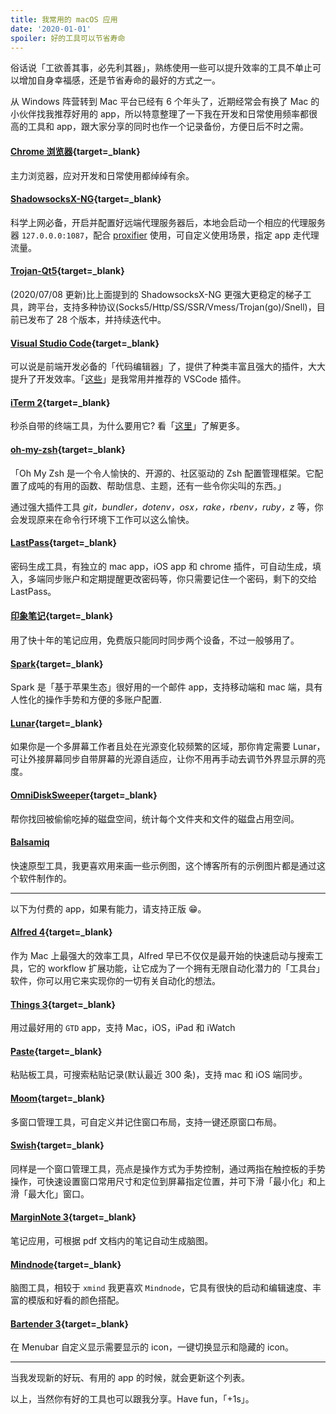 ```yaml
---
title: 我常用的 macOS 应用
date: '2020-01-01'
spoiler: 好的工具可以节省寿命
---
```


俗话说「工欲善其事，必先利其器」，熟练使用一些可以提升效率的工具不单止可以增加自身幸福感，还是节省寿命的最好的方式之一。

从 Windows 阵营转到 Mac 平台已经有 6 个年头了，近期经常会有换了 Mac 的小伙伴找我推荐好用的 app，所以特意整理了一下我在开发和日常使用频率都很高的工具和 app，跟大家分享的同时也作一个记录备份，方便日后不时之需。

#### [Chrome 浏览器](https://www.google.com/intl/zh-CN/chrome/){target=\_blank}

主力浏览器，应对开发和日常使用都绰绰有余。

#### [ShadowsocksX-NG](https://github.com/shadowsocks/ShadowsocksX-NG){target=\_blank}

科学上网必备，开启并配置好远端代理服务器后，本地会启动一个相应的代理服务器 `127.0.0.0:1087`，配合 [proxifier](https://www.proxifier.com/) 使用，可自定义使用场景，指定 app 走代理流量。

#### [Trojan-Qt5](https://github.com/Trojan-Qt5/Trojan-Qt5){target=\_blank}

(2020/07/08 更新)比上面提到的 ShadowsocksX-NG 更强大更稳定的梯子工具，跨平台，支持多种协议(Socks5/Http/SS/SSR/Vmess/Trojan(go)/Snell)，目前已发布了 28 个版本，并持续迭代中。

#### [Visual Studio Code](https://code.visualstudio.com/){target=\_blank}

可以说是前端开发必备的「代码编辑器」了，提供了种类丰富且强大的插件，大大提升了开发效率。「[这些](/post/vscode-efficiency-extensions)」是我常用并推荐的 VSCode 插件。

#### [iTerm 2](https://iterm2.com/){target=\_blank}

秒杀自带的终端工具，为什么要用它? 看「[这里](https://iterm2.com/features.html)」了解更多。

#### [oh-my-zsh](https://github.com/ohmyzsh/ohmyzsh){target=\_blank}

「Oh My Zsh 是一个令人愉快的、开源的、社区驱动的 Zsh 配置管理框架。它配置了成吨的有用的函数、帮助信息、主题，还有一些令你尖叫的东西。」

通过强大插件工具 _git，bundler，dotenv，osx，rake，rbenv，ruby，z_ 等，你会发现原来在命令行环境下工作可以这么愉快。

#### [LastPass](https://www.lastpass.com/zh){target=\_blank}

密码生成工具，有独立的 mac app，iOS app 和 chrome 插件，可自动生成，填入，多端同步账户和定期提醒更改密码等，你只需要记住一个密码，剩下的交给 LastPass。

#### [印象笔记](https://staging.yinxiang.com/){target=\_blank}

用了快十年的笔记应用，免费版只能同时同步两个设备，不过一般够用了。

#### [Spark](https://sparkmailapp.com/zh){target=\_blank}

Spark 是「基于苹果生态」很好用的一个邮件 app，支持移动端和 mac 端，具有人性化的操作手势和方便的多账户配置.

#### [Lunar](https://lunar.fyi/){target=\_blank}

如果你是一个多屏幕工作者且处在光源变化较频繁的区域，那你肯定需要 Lunar，可让外接屏幕同步自带屏幕的光源自适应，让你不用再手动去调节外界显示屏的亮度。

#### [OmniDiskSweeper](https://www.omnigroup.com/more){target=\_blank}

帮你找回被偷偷吃掉的磁盘空间，统计每个文件夹和文件的磁盘占用空间。

#### [Balsamiq](https://balsamiq.com/)

快速原型工具，我更喜欢用来画一些示例图，这个博客所有的示例图片都是通过这个软件制作的。

---

以下为付费的 app，如果有能力，请支持正版 😁。

#### [Alfred 4](https://www.alfredapp.com/){target=\_blank}

作为 Mac 上最强大的效率工具，Alfred 早已不仅仅是最开始的快速启动与搜索工具，它的 workflow 扩展功能，让它成为了一个拥有无限自动化潜力的「工具台」软件，你可以用它来实现你的一切有关自动化的想法。

#### [Things 3](https://culturedcode.com/things/){target=\_blank}

用过最好用的 `GTD` app，支持 Mac，iOS，iPad 和 iWatch

#### [Paste](https://pasteapp.io/){target=\_blank}

粘贴板工具，可搜索粘贴记录(默认最近 300 条)，支持 mac 和 iOS 端同步。

#### [Moom](https://manytricks.com/moom/){target=\_blank}

多窗口管理工具，可自定义并记住窗口布局，支持一键还原窗口布局。

#### [Swish](https://highlyopinionated.co/swish/){target=\_blank}

同样是一个窗口管理工具，亮点是操作方式为手势控制，通过两指在触控板的手势操作，可快速设置窗口常用尺寸和定位到屏幕指定位置，并可下滑「最小化」和上滑「最大化」窗口。

#### [MarginNote 3](https://www.marginnote.com/chinese/home){target=\_blank}

笔记应用，可根据 pdf 文档内的笔记自动生成脑图。

#### [Mindnode](https://mindnode.com/){target=\_blank}

脑图工具，相较于 `xmind` 我更喜欢 `Mindnode`，它具有很快的启动和编辑速度、丰富的模版和好看的颜色搭配。

#### [Bartender 3](https://www.macbartender.com/){target=\_blank}

在 Menubar 自定义显示需要显示的 icon，一键切换显示和隐藏的 icon。

---

当我发现新的好玩、有用的 app 的时候，就会更新这个列表。

以上，当然你有好的工具也可以跟我分享。Have fun，「+1s」。
